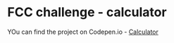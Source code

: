 # FCC challenge - calculator

YOu can find the project on Codepen.io - <a href="https://codepen.io/HighFlyer/full/WjavKP/">Calculator</a>

